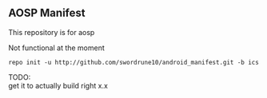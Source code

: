 AOSP Manifest
-------------

This repository is for aosp

Not functional at the moment

    repo init -u http://github.com/swordrune10/android_manifest.git -b ics

TODO:
<br/>
get it to actually build right x.x
